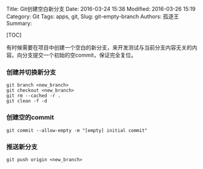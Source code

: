 Title: Git创建空白新分支
Date: 2016-03-24 15:38
Modified: 2016-03-26 15:19
Category: Git
Tags: apps, git,
Slug: git-empty-branch
Authors: 孤逐王
Summary:

[TOC]

有时候需要在项目中创建一个空白的新分支，来开发测试与当前分支内容无关的内容。向分支提交一个初始的空commit，保证完全复位。

### 创建并切换新分支

```
git branch <new_branch>
git checkout <new_branch>
git rm --cached -r . 
git clean -f -d
```

### 创建空的commit

```
git commit --allow-empty -m "[empty] initial commit"
```

### 推送新分支

```
git push origin <new_branch>
```